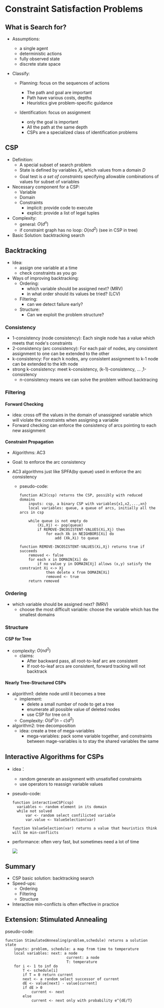 # Constraint Satisfaction Problems

## What is Search for?

- Assumptions:

  - a single agent
  - deterministic actions
  - fully observed state
  - discrete state space

- Classify:

  - Planning: focus on the sequences of actions

    - The path and goal are important
    - Path have various costs, depths
    - Heuristics give problem-specific guidance

  - Identification: focus on assignment
    - only the goal is important
    - All the path at the same depth
    - CSPs are a specialized class of identification problems

## CSP

- Definition:
  - A special subset of search problem
  - State is defined by variables $X_i$, which values from a domain $D$
  - Goal test is *a set of constraints* specifying allowable combinations of values for subset of  variables
- Necessary component for a CSP:
  - Variable
  - Domain 
  - Constraints
    - implicit: provide code to execute
    - explicit: provide a list of legal tuples
- Complexity:
  - general: $O(d^n)$
  - if constraint graph has no loop: $O(nd^2)$ (see in CSP in tree)
- Basic Solution: backtracking search

## Backtracking

- Idea:
  - assign one variable at a time
  - check constraints as you go 
- Ways of improving backtracking:
  - Ordering:
    - which variable should be assigned next? (MRV)
    - in what order should its values be tried? (LCV)
  - Filtering:
    - can we detect failure early?
  - Structure:
    - Can we exploit the problem structure?

### Consistency

- 1-consistency (node consistency): Each single node has a value which meets that node's constraints
- 2-consistency (arc consistency): For each pair of nodes, any consistent assignment to one can be extended to the other
- k-consistency: For each k nodes, any consistent assignment to k-1 node can be extended to the kth node 
- strong k-consistency: meet k-consistency, (k-1)-consistency, ... ,1-consistency
  - n-consistency means we can solve the problem without backtracing

### Filtering

#### Forward Checking

- idea: cross off the values in the domain of unassigned variable which will violate the constraints when assigning a variable
- Forward checking can enforce the consistency of arcs pointing to each new assignment

#### Constraint Propagation

- Algorithms: AC3

- Goal: to enforce the arc consistency

- AC3 algorithms just like SPFA(by queue) used in enforce the arc consistency

  - pseudo-code:

    ```
    function AC3(csp) returns the CSP, possibly with reduced domains
    	inputs: csp, a binary CSP with variables{x1,x2,...,xn}
    	local variables: queue, a queue of arcs, initially all the arcs in csp
    	
    	while queue is not empty do
    		(Xi,Xj) <- pop(queue)
    		if REMOVE-INCOSISTENT-VALUES(Xi,Xj) then
    			for each Xk in NEIGHBORS[Xi] do
    				add (Xk,Xi) to queue
    				
    function REMOVE-INCOSISTENT-VALUES(Xi,Xj) returns true if succeeds
    	removed <- false
    	for each x in DOMAIN[Xi] do
    		if no value y in DOMAIN[Xj] allows (x,y) satisfy the constraint Xi <-> Xj
    			then delete x from DOMAIN[Xi]
    			removed <- true
    	return removed
    ```

### Ordering

- which variable should be assigned next? (MRV)
  - choose the most difficult variable: choose the variable which has the smallest domains

### Structure

#### CSP for Tree

- complexity: $O(nd^2)$
  - claims:
    - After backward pass, all root-to-leaf arc are consistent
    - If root-to-leaf arcs are consistent, forward tracking will not backtrack

#### Nearly Tree-Structured CSPs

- algorithm1: delete node until it becomes a tree
  - implement:
    - delete a small number of node to get a tree
    - enumerate all possible value of deleted nodes
    - use CSP for tree on it
  - Complexity: $O(d^c(n-c)d^2)$
- algorithm2: tree decomposition
  - idea: create a tree of mega-variables
    - mega-variables: pack some variable together, and constraints between mage-variables is to stay the shared variables the same

## Interactive Algorithms for CSPs

- idea：

  - random generate an assignment with unsatisfied constraints
  - use operators to reassign variable values

- pseudo-code:

  ```
  function interactiveCSP(csp)
  	variables <- random element in its domain
  	while not solved
  		var <- random select confilicted variable
  		var.value <- ValueSelection(var)
  
  function ValueSelection(var) returns a value that heuristics think will be min-conflicts
  ```

- performance: often very fast, but sometimes need a lot of time

  ![](https://cdn.luogu.com.cn/upload/image_hosting/wjvzoof6.png)

## Summary

- CSP basic solution: backtracking search
- Speed-ups:
  - Ordering
  - Filtering
  - Structure
- Interactive min-conflicts is often effective in practice

## Extension: Stimulated Annealing

pseudo-code:

```
function StimulatedAnnealing(problem,schedule) returns a solution state
	inputs: problem, schedule: a map from time to temperature
	local variables: next: a node
							current: a node
							T: temperature
	for i <- 1 to inf do
		T <- schedule[i]
		if T = 0 return current
		next <- a random select successor of current
        dE <- value[next] - value[current]
        if dE > 0 
        	current <- next
        else 
        	current <- next only with probability e^{dE/T}
```

